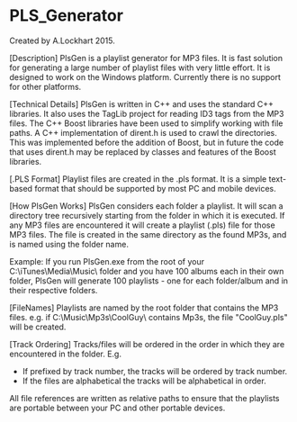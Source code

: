 # PLS_Generator
Created by A.Lockhart 2015. 

[Description]
PlsGen is a playlist generator for MP3 files. It is fast solution for generating a large number of 
playlist files with very little effort. It is designed to work on the Windows platform. 
Currently there is no support for other platforms. 

[Technical Details]
PlsGen is written in C++ and uses the standard C++ libraries. 
It also uses the TagLib project for reading ID3 tags from the MP3 files. 
The C++ Boost libraries have been used to simplify working with file paths. 
A C++ implementation of dirent.h is used to crawl the directories. This was implemented
before the addition of Boost, but in future the code that uses dirent.h may be replaced by 
classes and features of the Boost libraries. 

[.PLS Format]
Playlist files are created in the .pls format. 
It is a simple text-based format that should be supported by most PC and mobile devices.

[How PlsGen Works]
PlsGen considers each folder a playlist. 
It will scan a directory tree recursively starting from the folder in which it is executed.
If any MP3 files are encountered it will create a playlist (.pls) file for those MP3 files. 
The file is created in the same directory as the found MP3s, and is named using the folder name. 

Example: 
If you run PlsGen.exe from the root of your C:\iTunes\Media\Music\ folder and you 
have 100 albums each in their own folder, PlsGen will generate 100 playlists - one for each folder/album
and in their respective folders. 

[FileNames]
Playlists are named by the root folder that contains the MP3 files. 
e.g. if C:\Music\Mp3s\CoolGuy\ contains Mp3s, the file "CoolGuy.pls" will be created. 

[Track Ordering]
Tracks/files will be ordered in the order in which they are encountered in the folder. 
E.g. 
- If prefixed by track number, the tracks will be ordered by track number. 
- If the files are alphabetical the tracks will be alphabetical in order. 

All file references are written as relative paths to ensure that the playlists are portable
between your PC and other portable devices. 

